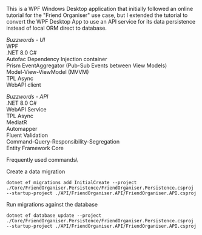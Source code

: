 This is a WPF Windows Desktop application that initially followed an online tutorial for the "Friend Organiser" use case, but I extended the tutorial to convert the WPF Desktop App to use an API service for its data persistence instead of local ORM direct to database.

*Buzzwords - UI*\
WPF\
.NET 8.0 C#\
Autofac Dependency Injection container\
Prism EventAggregator (Pub-Sub Events between View Models)\
Model-View-ViewModel (MVVM)\
TPL Async\
WebAPI client

*Buzzwords - API*\
.NET 8.0 C#\
WebAPI Service\
TPL Async\
MediatR\
Automapper\
Fluent Validation\
Command-Query-Responsibility-Segregation\
Entity Framework Core



Frequently used commands\

Create a data migration

```dotnet ef migrations add InitialCreate --project ./Core/FriendOrganiser.Persistence/FriendOrganiser.Persistence.csproj --startup-project ./API/FriendOrganiser.API/FriendOrganiser.API.csproj```

Run migrations against the database

```dotnet ef database update --project ./Core/FriendOrganiser.Persistence/FriendOrganiser.Persistence.csproj --startup-project ./API/FriendOrganiser.API/FriendOrganiser.API.csproj```
